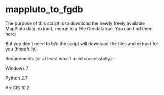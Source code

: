 mappluto_to_fgdb
================

The purpose of this script is to download the newly freely available MapPluto data, extract, merge to a File Geodatabse.
You can find them here:

But you don't need to b/c the script will download the files and extract for you (hopefully). 

Requirements (or at least what I used successfully) :

Windows 7

Python 2.7

ArcGIS 10.2

